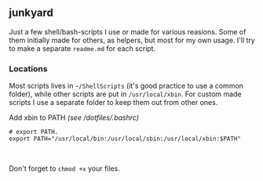 junkyard
--------

Just a few shell/bash-scripts I use or made for various reasions. Some of them initially made for others, as helpers, but most for my own usage. I'll try to make a separate `readme.md` for each script.

### Locations

Most scripts lives in `~/ShellScripts` (it's good practice to use a common folder), while other scripts are put in `/usr/local/xbin`. For custom made scripts I use a separate folder to keep them out from other ones.

Add xbin to PATH _(see /dotfiles/.bashrc)_


	# export PATH.
	export PATH="/usr/local/bin:/usr/local/sbin:/usr/local/xbin:$PATH"

 

Don't forget to `chmod +x` your files.

